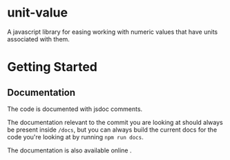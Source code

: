 # unit-value

A javascript library for easing working with numeric values that have units associated with them.

# Getting Started

## Documentation

The code is documented with jsdoc comments.

The documentation relevant to the commit you are looking at should always be present inside `/docs`, but you can always build the current docs for the code you're looking at by running `npm run docs`.

The documentation is also available online .
